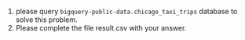1. please query `bigquery-public-data.chicago_taxi_trips` database to solve this problem.
2. Please complete the file result.csv with your answer.